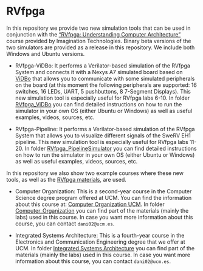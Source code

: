 # RVfpga
In this repository we provide two new simulation tools that can be used in conjunction with the [“RVfpga: Understanding Computer Architecture”](https://university.imgtec.com/rvfpga-el2-v3-0-english-downloads-page/) course provided by Imagination Technologies. Binary beta versions of the two simulators are provided as a release in this repository. We include both Windows and Ubuntu versions.

+ RVfpga-ViDBo: It performs a Verilator-based simulation of the RVfpga System and connects it with a Nexys A7 simulated board based on [ViDBo](https://github.com/olofk/vidbo) that allows you to communicate with some simulated peripherals on the board (at this moment the following peripherals are supported: 16 switches, 16 LEDs, UART, 5 pushbuttons, 8 7-Segment Displays). This new simulation tool is especially useful for RVfpga labs 6-10. In folder [RVfpga_ViDBo](https://github.com/artecs-group/RVfpga-sim-addons/tree/main/RVfpga_ViDBo) you can find detailed instructions on how to run the simulator in your own OS (either Ubuntu or Windows) as well as useful examples, videos, sources, etc.

<!-- 
<p align="center">
  <img src="RVfpga_ViDBo.png" width=60% height=60%>
</p>
-->

+ RVfpga-Pipeline: It performs a Verilator-based simulation of the RVfpga System that allows you to visualize different signals of the SweRV EH1 pipeline. This new simulation tool is especially useful for RVfpga labs 11-20. In folder [RVfpga_PipelineSimulator](https://github.com/artecs-group/RVfpga-sim-addons/tree/main/RVfpga_PipelineSimulator) you can find detailed instructions on how to run the simulator in your own OS (either Ubuntu or Windows) as well as useful examples, videos, sources, etc.

<!-- 
<p align="center">
  <img src="RVfpga_PipelineSimulator.png" width=90% height=90%>
</p>
-->


In this repository we also show two example courses where these new tools, as well as the [RVfpga materials](https://university.imgtec.com/rvfpga-el2-v3-0-english-downloads-page/), are used. 

+ Computer Organization: This is a second-year course in the Computer Science degree program offered at UCM. You can find the information about this course at: [Computer Organization UCM](http://web.fdi.ucm.es/UCMFiles/pdf/FICHAS_DOCENTES/2024/8413.pdf). In folder [Computer_Organization](https://github.com/artecs-group/RVfpga-sim-addons/tree/main/Computer_Organization) you can find part of the materials (mainly the labs) used in this course. In case you want more information about this course, you can contact ```dani02@ucm.es```.

+ Integrated Systems Architecture: This is a fourth-year course in the Electronics and Communication Engineering degree that we offer at UCM. In folder [Integrated Systems Architecture](https://github.com/artecs-group/RVfpga-sim-addons/tree/main/Integrated_Systems_Architecture) you can find part of the materials (mainly the labs) used in this course. In case you want more information about this course, you can contact ```dani02@ucm.es```.
